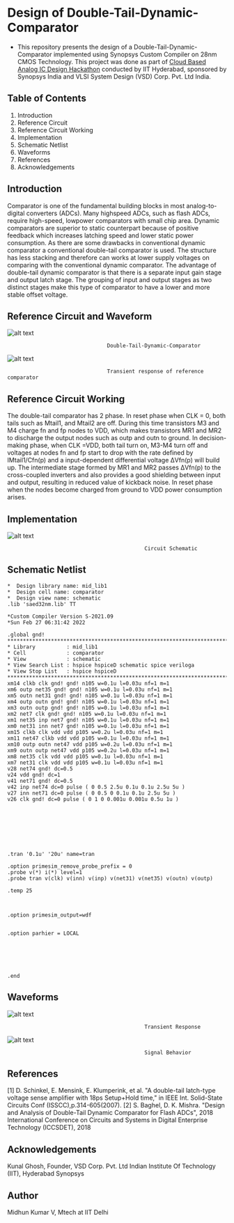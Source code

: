 # Design of Double-Tail-Dynamic-Comparator
* This repository presents the design of a Double-Tail-Dynamic-Comparator implemented using Synopsys Custom Compiler on 28nm CMOS Technology. This project was done as part of [Cloud Based Analog IC Design Hackathon](https://www.iith.ac.in/events/2022/02/15/Cloud-Based-Analog-IC-Design-Hackathon/) conducted by IIT Hyderabad, sponsored by Synopsys India and VLSI System Design (VSD) Corp. Pvt. Ltd India.
## Table of Contents
1. Introduction
2. Reference Circuit 
3. Reference Circuit Working
4. Implementation
5. Schematic Netlist
6. Waveforms
7. References
8. Acknowledgements
## Introduction
Comparator is one of the fundamental building blocks in most analog-to-digital converters (ADCs). Many highspeed ADCs, such as flash ADCs, require high-speed, lowpower comparators with small chip area. Dynamic comparators are superior to static counterpart because of positive feedback which increases latching speed and lower static power consumption. As there are some drawbacks in conventional dynamic comparator a conventional double-tail comparator is used. The structure has less stacking and therefore can works at lower supply voltages on comparing with the conventional dynamic comparator. The advantage of double-tail dynamic comparator is that there is a separate input gain stage and output latch stage. The grouping of input and output stages as two distinct stages make this type of comparator to have a lower and more stable offset voltage.
## Reference Circuit and Waveform
![alt text](https://github.com/MidhunKumarV/Double-Tail-Dynamic-Comparator/blob/main/Images/ref_ckt.gif)

                                    Double-Tail-Dynamic-Comparator
![alt text](https://github.com/MidhunKumarV/Double-Tail-Dynamic-Comparator/blob/main/Images/ref_waveform.gif)

                                    Transient response of reference comparator
## Reference Circuit Working
The double-tail comparator has 2 phase. In reset phase when CLK = 0, both tails such as Mtail1, and Mtail2 are off. During this time transistors M3 and M4 charge fn and fp nodes to VDD, which makes transistors MR1 and MR2 to discharge the output nodes such as outp and outn to ground. In decision-making phase, when CLK =VDD, both tail turn on, M3-M4 turn off and voltages at nodes fn and fp start to drop with the rate defined by IMtail1/Cfn(p) and a input-dependent differential voltage ΔVfn(p) will build up.  The intermediate stage formed by MR1 and MR2 passes ΔVfn(p) to the cross-coupled inverters and also provides a good shielding between input and output, resulting in reduced value of kickback noise. In reset phase when the nodes become charged from ground to VDD power consumption arises. 
## Implementation
![alt text](https://github.com/MidhunKumarV/Double-Tail-Dynamic-Comparator/blob/main/Images/ckt.jpg)

                                                Circuit Schematic
## Schematic Netlist 
```*  Generated for: PrimeSim
*  Design library name: mid_lib1
*  Design cell name: comparator
*  Design view name: schematic
.lib 'saed32nm.lib' TT

*Custom Compiler Version S-2021.09
*Sun Feb 27 06:31:42 2022

.global gnd!
********************************************************************************
* Library          : mid_lib1
* Cell             : comparator
* View             : schematic
* View Search List : hspice hspiceD schematic spice veriloga
* View Stop List   : hspice hspiceD
********************************************************************************
xm14 clkb clk gnd! gnd! n105 w=0.1u l=0.03u nf=1 m=1
xm6 outp net35 gnd! gnd! n105 w=0.1u l=0.03u nf=1 m=1
xm5 outn net31 gnd! gnd! n105 w=0.1u l=0.03u nf=1 m=1
xm4 outp outn gnd! gnd! n105 w=0.1u l=0.03u nf=1 m=1
xm3 outn outp gnd! gnd! n105 w=0.1u l=0.03u nf=1 m=1
xm2 net7 clk gnd! gnd! n105 w=0.1u l=0.03u nf=1 m=1
xm1 net35 inp net7 gnd! n105 w=0.1u l=0.03u nf=1 m=1
xm0 net31 inn net7 gnd! n105 w=0.1u l=0.03u nf=1 m=1
xm15 clkb clk vdd vdd p105 w=0.2u l=0.03u nf=1 m=1
xm11 net47 clkb vdd vdd p105 w=0.1u l=0.03u nf=1 m=1
xm10 outp outn net47 vdd p105 w=0.2u l=0.03u nf=1 m=1
xm9 outn outp net47 vdd p105 w=0.2u l=0.03u nf=1 m=1
xm8 net35 clk vdd vdd p105 w=0.1u l=0.03u nf=1 m=1
xm7 net31 clk vdd vdd p105 w=0.1u l=0.03u nf=1 m=1
v28 net74 gnd! dc=0.5
v24 vdd gnd! dc=1
v41 net71 gnd! dc=0.5
v42 inp net74 dc=0 pulse ( 0 0.5 2.5u 0.1u 0.1u 2.5u 5u )
v27 inn net71 dc=0 pulse ( 0 0.5 0 0.1u 0.1u 2.5u 5u )
v26 clk gnd! dc=0 pulse ( 0 1 0 0.001u 0.001u 0.5u 1u )








.tran '0.1u' '20u' name=tran

.option primesim_remove_probe_prefix = 0
.probe v(*) i(*) level=1
.probe tran v(clk) v(inn) v(inp) v(net31) v(net35) v(outn) v(outp)

.temp 25



.option primesim_output=wdf


.option parhier = LOCAL






.end
```
## Waveforms
![alt text](https://github.com/MidhunKumarV/Double-Tail-Dynamic-Comparator/blob/main/Images/Transient%20response.jpg)

                                                Transient Response 
![alt text](https://github.com/MidhunKumarV/Double-Tail-Dynamic-Comparator/blob/main/Images/signal%20behavior.jpg)

                                                Signal Behavior
## References
[1] D. Schinkel, E. Mensink, E. Klumperink, et al. "A double-tail latch-type voltage sense amplifier with 18ps Setup+Hold time," in IEEE Int. Solid-State Circuits Conf (ISSCC),p.314-605(2007).
[2] S. Baghel, D. K. Mishra. "Design and Analysis of Double-Tail Dynamic Comparator for Flash ADCs", 2018 International Conference on Circuits and Systems in Digital Enterprise Technology (ICCSDET), 2018
## Acknowledgements
Kunal Ghosh, Founder, VSD Corp. Pvt. Ltd
Indian Institute Of Technology (IIT), Hyderabad
Synopsys
## Author
Midhun Kumar V, Mtech at IIT Delhi
